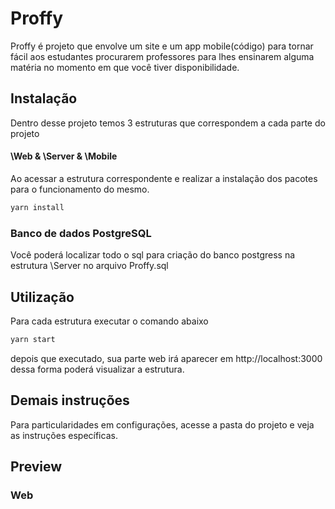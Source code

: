 # Proffy

Proffy é projeto que envolve um site e um app mobile(código) para tornar fácil aos estudantes procurarem professores para lhes ensinarem alguma matéria no momento em que você tiver disponibilidade.

## Instalação

Dentro desse projeto temos 3 estruturas que correspondem a cada parte do projeto

#### \Web & \Server & \Mobile

Ao acessar a estrutura correspondente e realizar a instalação dos pacotes para o funcionamento do mesmo.

```bash
yarn install
```

### Banco de dados PostgreSQL

Você poderá localizar todo o sql para criação do banco postgress na estrutura \Server no arquivo Proffy.sql

## Utilização

Para cada estrutura executar o comando abaixo

```python
yarn start
```

depois que executado, sua parte web irá aparecer em http://localhost:3000 dessa forma poderá visualizar a estrutura.

## Demais instruções

Para particularidades em configurações, acesse a pasta do projeto e veja as instruções específicas.

## Preview

### Web
